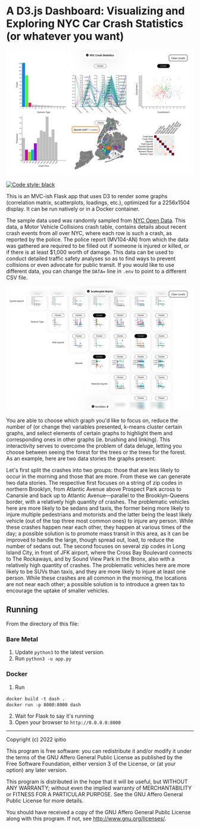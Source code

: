 # A D3.js Dashboard: Visualizing and Exploring NYC Car Crash Statistics (or whatever you want)

![Dashboard](static/png/dash.png)

[![Code style: black](https://img.shields.io/badge/code%20style-black-000000.svg)](https://github.com/psf/black)

This is an MVC-ish Flask app that uses D3 to render some graphs (correlation matrix, scatterplots, loadings, etc.), optimized for a 2256x1504 display. It can be run natively or in a Docker container.

The sample data used was randomly sampled from [NYC Open Data](https://data.cityofnewyork.us/Public-Safety/Motor-Vehicle-Collisions-Crashes/h9gi-nx95). This data, a Motor Vehicle Collisions crash table, contains details about recent crash events from all over NYC, where each row is such a crash, as reported by the police. The police report (MV104-AN) from which the data was gathered are required to be filled out if someone is injured or killed, or if there is at least $1,000 worth of damage. This data can be used to conduct detailed traffic safety analyses so as to find ways to prevent collisions or even advocate for public transit. If you would like to use different data, you can change the `DATA=` line in `.env` to point to a different CSV file.

![Scatterplot Matrix](static/png/scat.png)

You are able to choose which graph you'd like to focus on, reduce the number of (or change the) variables presented, k-means cluster certain graphs, and select elements of certain graphs to highlight them and corresponding ones in other graphs (ie. brushing and linking). This interactivity serves to overcome the problem of data deluge, letting you choose between seeing the forest for the trees or the trees for the forest. As an example, here are two data stories the graphs present:

Let's first split the crashes into two groups: those that are less likely to occur in the morning and those that are more. From these we can generate two data stories. The respective first focuses on a string of zip codes in northern Brooklyn, from Atlantic Avenue above Prospect Park across to Canarsie and back up to Atlantic Avenue—parallel to the Brooklyn-Queens border, with a relatively high quantity of crashes. The problematic vehicles here are more likely to be sedans and taxis, the former being more likely to injure multiple pedestrians and motorists and the latter being the least likely vehicle (out of the top three most common ones) to injure any person. While these crashes happen near each other, they happen at various times of the day; a possible solution is to promote mass transit in this area, as it can be improved to handle the large, though spread out, load, to reduce the number of sedans out.
The second focuses on several zip codes in Long Island City, in front of JFK airport, where the Cross Bay Boulevard connects to The Rockaways, and by Sound View Park in the Bronx, also with a relatively high quantity of crashes. The problematic vehicles here are more likely to be SUVs than taxis, and they are more likely to injure at least one person. While these crashes are all common in the morning, the locations are not near each other; a possible solution is to introduce a green tax to encourage the uptake of smaller vehicles.

## Running

From the directory of this file:

### Bare Metal

1. Update `python3` to the latest version.
2. Run `python3 -u app.py`

### Docker

1. Run
```
docker build -t dash .
docker run -p 8000:8000 dash
```
2. Wait for Flask to say it's running
3. Open your browser to `http://0.0.0.0:8000`

---

Copyright (c) 2022  ipitio

This program is free software: you can redistribute it and/or modify
it under the terms of the GNU Affero General Public License as published
by the Free Software Foundation, either version 3 of the License, or
(at your option) any later version.

This program is distributed in the hope that it will be useful,
but WITHOUT ANY WARRANTY; without even the implied warranty of
MERCHANTABILITY or FITNESS FOR A PARTICULAR PURPOSE.  See the
GNU Affero General Public License for more details.

You should have received a copy of the GNU Affero General Public License
along with this program.  If not, see <http://www.gnu.org/licenses/>.
